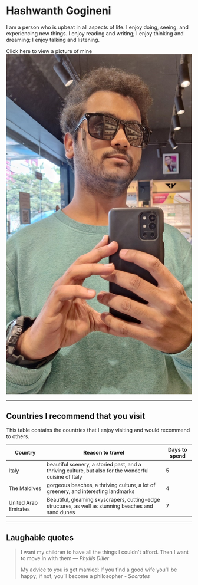 # Hashwanth Gogineni
I am a person who is upbeat in all aspects of life. I enjoy doing, seeing, and experiencing new things. I enjoy reading and writing; I enjoy thinking and dreaming; I enjoy talking and listening.

Click here to view a picture of mine
![Its Hashwanth Gogineni](hashwanth_gogineni.jpg)

***

## Countries I recommend that you visit

This table contains the countries that I enjoy visiting and would recommend to others.

| Country | Reason to travel | Days to spend	|
| ----------- | ----------- | ----------- |
|  Italy | beautiful scenery, a storied past, and a thriving culture, but also for the wonderful cuisine of Italy  | 5 |
| The Maldives | gorgeous beaches, a thriving culture, a lot of greenery, and interesting landmarks | 4 |
| United Arab Emirates | Beautiful, gleaming skyscrapers, cutting-edge structures, as well as stunning beaches and sand dunes | 7 | 

***

## Laughable quotes

> I want my children to have all the things I couldn't afford. Then I want to move in with them — *Phyllis Diller*
> 
> My advice to you is get married: If you find a good wife you’ll be happy; if not, you’ll become a philosopher - *Socrates*
> 
